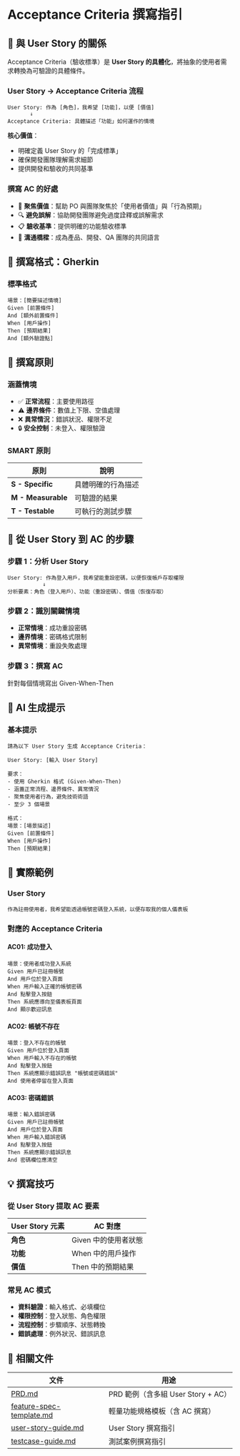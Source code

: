 # Acceptance Criteria 撰寫指引

## 🔗 與 User Story 的關係

Acceptance Criteria（驗收標準）是 **User Story 的具體化**，將抽象的使用者需求轉換為可驗證的具體條件。

### User Story → Acceptance Criteria 流程
```
User Story: 作為 [角色]，我希望 [功能]，以便 [價值]
       ↓
Acceptance Criteria: 具體描述「功能」如何運作的情境
```

**核心價值**：
- 明確定義 User Story 的「完成標準」
- 確保開發團隊理解需求細節
- 提供開發和驗收的共同基準

### 撰寫 AC 的好處
- 🎯 **聚焦價值**：幫助 PO 與團隊聚焦於「使用者價值」與「行為預期」
- 🔍 **避免誤解**：協助開發團隊避免過度詮釋或誤解需求
- 📋 **驗收基準**：提供明確的功能驗收標準
- 🔄 **溝通橋樑**：成為產品、開發、QA 團隊的共同語言

## 📝 撰寫格式：Gherkin

### 標準格式
```gherkin
場景：[簡要描述情境]
Given [前置條件]
And [額外前置條件]
When [用戶操作]
Then [預期結果]
And [額外驗證點]
```

## 🎯 撰寫原則

### 涵蓋情境
- ✅ **正常流程**：主要使用路徑
- ⚠️ **邊界條件**：數值上下限、空值處理
- ❌ **異常情況**：錯誤狀況、權限不足
- 🔒 **安全控制**：未登入、權限驗證

### SMART 原則
| 原則 | 說明 |
|------|------|
| **S - Specific** | 具體明確的行為描述 |
| **M - Measurable** | 可驗證的結果 |
| **T - Testable** | 可執行的測試步驟 |

## 🚀 從 User Story 到 AC 的步驟

### 步驟 1：分析 User Story
```
User Story: 作為登入用戶，我希望能重設密碼，以便恢復帳戶存取權限
           ↓
分析要素：角色（登入用戶）、功能（重設密碼）、價值（恢復存取）
```

### 步驟 2：識別關鍵情境
- **正常情境**：成功重設密碼
- **邊界情境**：密碼格式限制
- **異常情境**：重設失敗處理

### 步驟 3：撰寫 AC
針對每個情境寫出 Given-When-Then

## 🤖 AI 生成提示

### 基本提示
```
請為以下 User Story 生成 Acceptance Criteria：

User Story: [輸入 User Story]

要求：
- 使用 Gherkin 格式 (Given-When-Then)
- 涵蓋正常流程、邊界條件、異常情況
- 聚焦使用者行為，避免技術術語
- 至少 3 個場景

格式：
場景：[場景描述]
Given [前置條件]
When [用戶操作]  
Then [預期結果]
```

## 📝 實際範例

### User Story
```
作為註冊使用者，我希望能透過帳號密碼登入系統，以便存取我的個人儀表板
```

### 對應的 Acceptance Criteria

#### AC01: 成功登入
```gherkin
場景：使用者成功登入系統
Given 用戶已註冊帳號
And 用戶位於登入頁面
When 用戶輸入正確的帳號密碼
And 點擊登入按鈕
Then 系統應導向至儀表板頁面
And 顯示歡迎訊息
```

#### AC02: 帳號不存在
```gherkin
場景：登入不存在的帳號
Given 用戶位於登入頁面
When 用戶輸入不存在的帳號
And 點擊登入按鈕
Then 系統應顯示錯誤訊息 "帳號或密碼錯誤"
And 使用者停留在登入頁面
```

#### AC03: 密碼錯誤
```gherkin
場景：輸入錯誤密碼
Given 用戶已註冊帳號
And 用戶位於登入頁面
When 用戶輸入錯誤密碼
And 點擊登入按鈕
Then 系統應顯示錯誤訊息
And 密碼欄位應清空
```

## 💡 撰寫技巧

### 從 User Story 提取 AC 要素
| User Story 元素 | AC 對應 |
|----------------|---------|
| **角色** | Given 中的使用者狀態 |
| **功能** | When 中的用戶操作 |
| **價值** | Then 中的預期結果 |

### 常見 AC 模式
- **資料驗證**：輸入格式、必填欄位
- **權限控制**：登入狀態、角色權限
- **流程控制**：步驟順序、狀態轉換
- **錯誤處理**：例外狀況、錯誤訊息

## 🔗 相關文件

| 文件 | 用途 |
|------|------|
| [PRD.md](../mvp-v1/PRD.md) | PRD 範例（含多組 User Story + AC） |
| [feature-spec-template.md](./feature-spec-template.md) | 輕量功能規格模板（含 AC 撰寫） |
| [user-story-guide.md](./user-story-guide.md) | User Story 撰寫指引 |
| [testcase-guide.md](./testcase-guide.md) | 測試案例撰寫指引 |